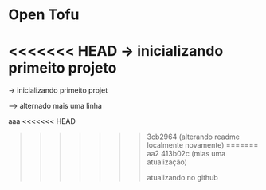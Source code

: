 # Open Tofu
<<<<<<< HEAD
-> inicializando primeito projeto
=======
-> inicializando primeito projet

--> alternado mais uma linha

aaa
<<<<<<< HEAD
>>>>>>> 3cb2964 (alterando readme localmente novamente)
=======
aa2
>>>>>>> 413b02c (mias uma atualização)
>>>>>>>
>>>>>>> atualizando no github
